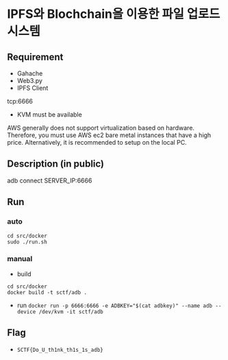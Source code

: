 # IPFS와 Blochchain을 이용한 파일 업로드 시스템
## Requirement
- Gahache
- Web3.py
- IPFS Client

tcp:6666

- KVM must be available

AWS generally does not support virtualization based on hardware. Therefore, you must use AWS ec2 bare metal instances that have a high price.
Alternatively, it is recommended to setup on the local PC.


## Description (in public)

adb connect SERVER_IP:6666

## Run
### auto
```
cd src/docker
sudo ./run.sh
```

### manual
 - build
```
cd src/docker
docker build -t sctf/adb .
```
 - run
`docker run -p 6666:6666 -e ADBKEY="$(cat adbkey)" --name adb --device /dev/kvm -it sctf/adb`

## Flag
 - `SCTF{Do_U_th1nk_th1s_1s_adb}`

